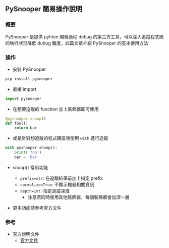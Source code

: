 ## PySnooper 簡易操作說明
### 概要
PySnooper 是提供 pyhton 開發過程 debug 的第三方工具，可以深入追蹤程式碼的執行狀況降低 dubug 難度，此篇文章介紹 PySnooper 的基本使用方法

### 操作
- 安裝 PySnooper

```sh
pip install pysnooper
```

- 直接 import 

```py
import pysnooper
```

- 在想要追蹤的 function 加上裝飾器即可使用

```py
@pysnooper.snoop()
def foo():
    return bar
```

- 或是針對想追蹤的程式碼區塊使用 `with` 進行追蹤

```py
with pysnooper.snoop():
    print('foo')
    bar = 'bar'
```

- snoop() 常用功能
    - `prefix=str`: 在追蹤結果前加上指定 prefix
    - `normalize=True`: 不顯示機器相關資訊
    - `depth=int`: 指定追蹤深度
        - 注意若同時使用其他裝飾器，每個裝飾都會加深一層

- 更多功能請參考官方文件

### 參考
- 官方說明文件
    - [官方文件][1]

[1]: https://github.com/cool-RR/PySnooper